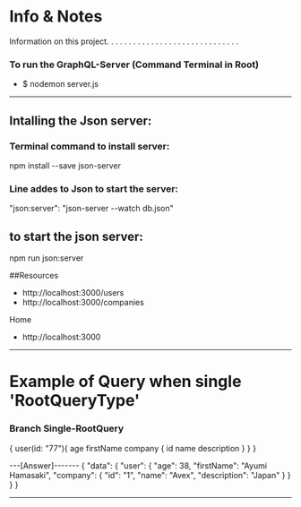 # Info & Notes 

Information on this project.
. . . . . . . . . . . . . . . . . . . . . . . . . . . . . 

### To run the GraphQL-Server (Command Terminal in Root)
- $ nodemon server.js



---------------------------------------------
## Intalling the Json server:

### Terminal command to install server:
npm install --save json-server

### Line addes to Json to start the server: 
"json:server": "json-server --watch db.json"


## to start the json server: 
npm run json:server

##Resources
- http://localhost:3000/users
- http://localhost:3000/companies

Home
- http://localhost:3000



--------------------------------------------------
# Example of Query when single 'RootQueryType'
### Branch Single-RootQuery

{
  user(id: "77"){
    age
    firstName
    company {
      id
      name
      description
    }
  }
}

---[Answer]-------
{
  "data": {
    "user": {
      "age": 38,
      "firstName": "Ayumi Hamasaki",
      "company": {
        "id": "1",
        "name": "Avex",
        "description": "Japan"
      }
    }
  }
}

--------------------------------------------------